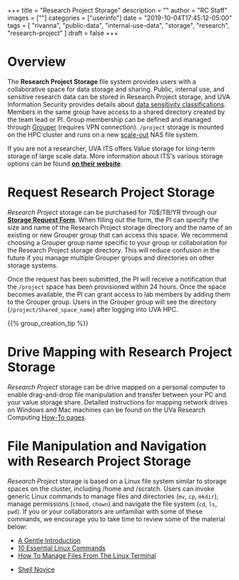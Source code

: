 +++
title = "Research Project Storage"
description = ""
author = "RC Staff"
images = [""]
categories = ["userinfo"]
date = "2019-10-04T17:45:12-05:00"
tags = [
    "rivanna",
    "public-data",
    "internal-use-data",
    "storage",
    "research",
    "research-project"
]
draft = false
+++

# Overview

The **Research Project Storage** file system provides users with a collaborative space for data storage and sharing. Public, internal use, and sensitive research data can be stored in Research Project storage, and UVA Information Security provides details about [data sensitivity classifications](https://security.virginia.edu/university-data-protection-standards). Members in the same group have access to a shared directory created by the team lead or PI. Group membership can be defined and managed through <a href="https://groups.identity.virginia.edu" target="_blank">Grouper</a> (requires VPN connection). `/project` storage is mounted on the HPC cluster and runs on a new <a href="http://whatis.techtarget.com/definition/scale-out-storage" target="_blank">scale-out</a> NAS file system.

If you are not a researcher, UVA ITS offers Value storage for long-term storage of large scale data. More information about ITS's various storage options can be found <a href="https://virginia.service-now.com/its?id=itsweb_kb_article&sys_id=2ca18093db7ac744f032f1f51d9619eb" style="font-weight:bold;" target="_blank">on their website</a>.

# Request Research Project Storage

_Research Project_ storage can be purchased for 70$/TB/YR through our [**Storage Request Form**](/form/storage/). When filling out the form, the PI can specify the size and name of the Research Project storage directory and the name of an existing or new Grouper group that can access this space. We recommend choosing a Grouper group name specific to your group or collaboration for the Research Project storage directory. This will reduce confusion in the future if you manage multiple Grouper groups and directories on other storage systems.

Once the request has been submitted, the PI will receive a notification that the `/project` space has been provisioned within 24 hours. Once the space becomes available, the PI can grant access to lab members by adding them to the Grouper group. Users in the Grouper group will see the directory (`/project/Shared_space_name`) after logging into UVA HPC.

{{% group_creation_tip %}}

# Drive Mapping with Research Project Storage

_Research Project_ storage can be drive mapped on a personal computer to enable drag-and-drop file manipulation and transfer between your PC and your value storage share. Detailed instructions for mapping network drives on Windows and Mac machines can be found on the UVa Research Computing [How-To pages](/userinfo/howtos/storage/drive-mapping).

# File Manipulation and Navigation with Research Project Storage

_Research Project_ storage is based on a Linux file system similar to storage spaces on the cluster, including /home and /scratch. Users can invoke generic Linux commands to manage files and directories (`mv`, `cp`, `mkdir`), manage permissions (`chmod`, `chown`) and navigate the file system (`cd`, `ls`, `pwd`).  If you or your collaborators are unfamiliar with some of these commands, we encourage you to take time to review some of the material below:

- <a href="https://computers.tutsplus.com/tutorials/navigating-the-terminal-a-gentle-introduction--mac-3855" target="_blank">A Gentle Introduction</a>
- <a href="https://www.lifewire.com/linux-commands-for-navigating-file-system-4027320" target="_blank">10 Essential Linux Commands</a>
- <a href="https://www.howtogeek.com/107808/how-to-manage-files-from-the-linux-terminal-11-commands-you-need-to-know/" target="_blank">How To Manage Files From The Linux Terminal</a>
<!-- <No longer available> -->
<!-- - <a href="http://www.linuxplanet.com/linuxplanet/tutorials/6666/1" target="_blank">Navigating the Linux Filesystem</a> -->
- <a href="https://swcarpentry.github.io/shell-novice/" target="_blank">Shell Novice</a>
